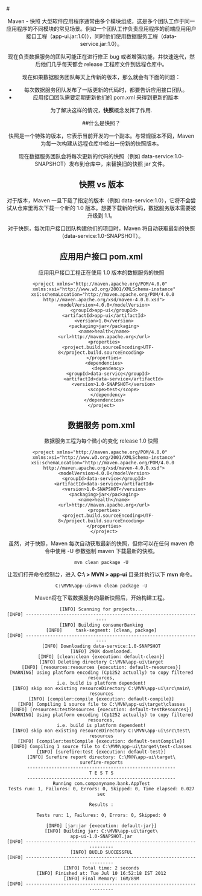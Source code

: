 #<center>Maven - 快照
大型软件应用程序通常由多个模块组成，这是多个团队工作于同一应用程序的不同模块的常见场景。例如一个团队工作负责应用程序的前端应用用户接口工程（app-ui.jar:1.0)），同时他们使用数据服务工程（data-service.jar:1.0）。

现在负责数据服务的团队可能正在进行修正 bug 或者增强功能，并快速迭代，然后他们几乎每天都会 release 工程库文件到远程仓库中。

现在如果数据服务团队每天上传新的版本，那么就会有下面的问题：

- 每次数据服务团队发布了一版更新的代码时，都要告诉应用接口团队。
- 应用接口团队需要定期更新他们的 pom.xml 来得到更新的版本

为了解决这样的情况，**快照**概念发挥了作用.

##什么是快照？

快照是一个特殊的版本，它表示当前开发的一个副本。与常规版本不同，Maven 为每一次构建从远程仓库中检出一份新的快照版本。

现在数据服务团队会将每次更新的代码的快照（例如 data-service:1.0-SNAPSHOT）发布到仓库中，来替换旧的快照 jar 文件。

## 快照 vs 版本 ##
对于版本，Maven 一旦下载了指定的版本（例如 data-service:1.0），它将不会尝试从仓库里再次下载一个新的 1.0 版本。想要下载新的代码，数据服务版本需要被升级到 1.1。

对于快照，每次用户接口团队构建他们的项目时，Maven 将自动获取最新的快照（data-service:1.0-SNAPSHOT）。


## 应用用户接口 pom.xml ##

应用用户接口工程正在使用 1.0 版本的数据服务的快照

```
<project xmlns="http://maven.apache.org/POM/4.0.0" 
  xmlns:xsi="http://www.w3.org/2001/XMLSchema-instance"
  xsi:schemaLocation="http://maven.apache.org/POM/4.0.0 
  http://maven.apache.org/xsd/maven-4.0.0.xsd">
  <modelVersion>4.0.0</modelVersion>
  <groupId>app-ui</groupId>
  <artifactId>app-ui</artifactId>
  <version>1.0</version>
  <packaging>jar</packaging>
  <name>health</name>
  <url>http://maven.apache.org</url>
  <properties>
     <project.build.sourceEncoding>UTF-8</project.build.sourceEncoding>
  </properties>
  <dependencies>
     <dependency>
     <groupId>data-service</groupId>
         <artifactId>data-service</artifactId>
         <version>1.0-SNAPSHOT</version>
         <scope>test</scope>
     </dependency>
  </dependencies>
</project>
```

## 数据服务 pom.xml ##
数据服务工程为每个微小的变化 release 1.0 快照

```
<project xmlns="http://maven.apache.org/POM/4.0.0" 
  xmlns:xsi="http://www.w3.org/2001/XMLSchema-instance"
  xsi:schemaLocation="http://maven.apache.org/POM/4.0.0 
  http://maven.apache.org/xsd/maven-4.0.0.xsd">
  <modelVersion>4.0.0</modelVersion>
  <groupId>data-service</groupId>
  <artifactId>data-service</artifactId>
  <version>1.0-SNAPSHOT</version>
  <packaging>jar</packaging>
  <name>health</name>
  <url>http://maven.apache.org</url>
  <properties>
     <project.build.sourceEncoding>UTF-8</project.build.sourceEncoding>
  </properties>
  </project>
```

虽然，对于快照，Maven 每次自动获取最新的快照，但你可以在任何 maven 命令中使用 -U 参数强制 maven 下载最新的快照。

```
mvn clean package -U
```

让我们打开命令控制台，进入 **C:\ > MVN > app-ui** 目录并执行以下 **mvn** 命令。

```
C:\MVN\app-ui>mvn clean package -U
```

Maven将在下载数据服务的最新快照后，开始构建工程。

```
[INFO] Scanning for projects...
[INFO] -------------------------------------------------------------------
[INFO] Building consumerBanking
[INFO]     task-segment: [clean, package]
[INFO] -------------------------------------------------------------------
[INFO] Downloading data-service:1.0-SNAPSHOT
[INFO] 290K downloaded.
[INFO] [clean:clean {execution: default-clean}]
[INFO] Deleting directory C:\MVN\app-ui\target
[INFO] [resources:resources {execution: default-resources}]
[WARNING] Using platform encoding (Cp1252 actually) to copy filtered resources,
i.e. build is platform dependent!
[INFO] skip non existing resourceDirectory C:\MVN\app-ui\src\main\
resources
[INFO] [compiler:compile {execution: default-compile}]
[INFO] Compiling 1 source file to C:\MVN\app-ui\target\classes
[INFO] [resources:testResources {execution: default-testResources}]
[WARNING] Using platform encoding (Cp1252 actually) to copy filtered resources,
i.e. build is platform dependent!
[INFO] skip non existing resourceDirectory C:\MVN\app-ui\src\test\
resources
[INFO] [compiler:testCompile {execution: default-testCompile}]
[INFO] Compiling 1 source file to C:\MVN\app-ui\target\test-classes
[INFO] [surefire:test {execution: default-test}]
[INFO] Surefire report directory: C:\MVN\app-ui\target\
surefire-reports
-------------------------------------------------------
T E S T S
-------------------------------------------------------
Running com.companyname.bank.AppTest
Tests run: 1, Failures: 0, Errors: 0, Skipped: 0, Time elapsed: 0.027 sec

Results :

Tests run: 1, Failures: 0, Errors: 0, Skipped: 0

[INFO] [jar:jar {execution: default-jar}]
[INFO] Building jar: C:\MVN\app-ui\target\
app-ui-1.0-SNAPSHOT.jar
[INFO] ------------------------------------------------------------------------
[INFO] BUILD SUCCESSFUL
[INFO] ------------------------------------------------------------------------
[INFO] Total time: 2 seconds
[INFO] Finished at: Tue Jul 10 16:52:18 IST 2012
[INFO] Final Memory: 16M/89M
[INFO] ------------------------------------------------------------------------
```
    